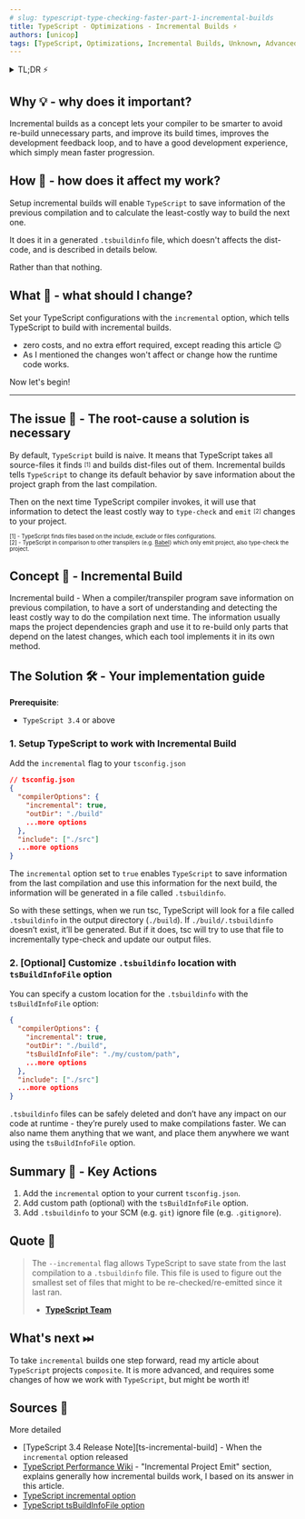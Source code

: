 ```yaml
---
# slug: typescript-type-checking-faster-part-1-incremental-builds
title: TypeScript - Optimizations - Incremental Builds ⚡️
authors: [unicop]
tags: [TypeScript, Optimizations, Incremental Builds, Unknown, Advanced]
---
```


<details>
  <summary>TL;DR ⚡️</summary>
  <br/>
  1. Add to your <code>tsconifg.json</code> the <code>incremental</code> option
  <br/>
  2. [Optional] Add custom path with the <code>tsBuildInfoFile</code> option
  <br/>
  3. Add your new <code>.tsbuildinfo</code> to your <code>SCM</code> (e.g. Git) ignore file (e.g. <code>.gitignore</code>)
<br/>
</details>

## Why 💡 - why does it important?

Incremental builds as a concept lets your compiler to be smarter to avoid re-build unnecessary parts, and improve its build times, improves the development feedback loop, and to have a good development experience,
which simply mean faster progression.

<!--truncate-->

## How 🤯 - how does it affect my work?

Setup incremental builds will enable `TypeScript` to save information of the previous compilation and to calculate the least-costly way to build the next one.

It does it in a generated `.tsbuildinfo` file, which doesn't affects the dist-code, and is described in details below.

Rather than that nothing.

## What 🤔 - what should I change?

Set your TypeScript configurations with the `incremental` option, which tells TypeScript to build with incremental builds.

- zero costs, and no extra effort required, except reading this article 😉
- As I mentioned the changes won't affect or change how the runtime code works.

Now let's begin!

---

## The issue 🦚 - The root-cause a solution is necessary

By default, `TypeScript` build is naive.
It means that TypeScript takes all source-files it finds <sub><sup>[1]</sup></sub> and builds dist-files out of them.
Incremental builds tells `TypeScript` to change its default behavior by save information about the project graph from the last compilation.

Then on the next time TypeScript compiler invokes, it will use that information to detect the least costly way to `type-check` and `emit` <sub><sup>[2]</sup></sub> changes to your project.

<sub><sup>[1] - TypeScript finds files based on the include, exclude or files configurations.</sup></sub>
<br/>
<sub><sup>[2] - TypeScript in comparison to other transpilers (e.g. <a href="https://babeljs.io/">Babel</a>) which only emit project, also type-check the project.</sup></sub>

## Concept 💭 - Incremental Build

Incremental build - When a compiler/transpiler program save information on previous compilation, to have a sort of understanding and detecting the least costly way to do the compilation next time.
The information usually maps the project dependencies graph and use it to re-build only parts that depend on the latest changes, which each tool implements it in its own method.

## The Solution 🛠 - Your implementation guide

**Prerequisite**:

- `TypeScript 3.4` or above

### 1. Setup TypeScript to work with Incremental Build

Add the `incremental` flag to your `tsconfig.json`

```json
// tsconfig.json
{
  "compilerOptions": {
    "incremental": true,
    "outDir": "./build"
    ...more options
  },
  "include": ["./src"]
  ...more options
}
```

The `incremental` option set to `true` enables `TypeScript` to save information from the last compilation and use this information for the next build, the information will be generated in a file called `.tsbuildinfo`.

So with these settings, when we run tsc, TypeScript will look for a file called `.tsbuildinfo` in the output directory (`./build`). If `./build/.tsbuildinfo` doesn’t exist, it’ll be generated. But if it does, tsc will try to use that file to incrementally type-check and update our output files.

### 2. [Optional] Customize `.tsbuildinfo` location with `tsBuildInfoFile` option

You can specify a custom location for the `.tsbuildinfo` with the `tsBuildInfoFile` option:

```json
{
  "compilerOptions": {
    "incremental": true,
    "outDir": "./build",
    "tsBuildInfoFile": "./my/custom/path",
    ...more options
  },
  "include": ["./src"]
  ...more options
}
```

`.tsbuildinfo` files can be safely deleted and don’t have any impact on our code at runtime - they’re purely used to make compilations faster. We can also name them anything that we want, and place them anywhere we want using the `tsBuildInfoFile` option.

## Summary 💎 - Key Actions

1. Add the `incremental` option to your current `tsconfig.json`.
2. Add custom path (optional) with the `tsBuildInfoFile` option.
3. Add `.tsbuildinfo` to your SCM (e.g. `git`) ignore file (e.g. `.gitignore`).

## Quote 🦜

> The `--incremental` flag allows TypeScript to save state from the last compilation to a `.tsbuildinfo` file. This file is used to figure out the smallest set of files that might to be re-checked/re-emitted since it last ran.
>
> - **[TypeScript Team](https://github.com/microsoft/TypeScript/wiki/Performance#incremental-project-emit)**

## What's next ⏭

To take `incremental` builds one step forward,
read my article about `TypeScript` projects `composite`.
It is more advanced, and requires some changes of how we work with `TypeScript`, but might be worth it!

## Sources 🔗

More detailed

- [TypeScript 3.4 Release Note][ts-incremental-build] - When the `incremental` option released
- [TypeScript Performance Wiki](https://github.com/microsoft/TypeScript/wiki/Performance#incremental-project-emit) - "Incremental Project Emit" section, explains generally how incremental builds work, I based on its answer in this article.
- [TypeScript incremental option](https://www.typescriptlang.org/tsconfig#incremental)
- [TypeScript tsBuildInfoFile option](https://www.typescriptlang.org/tsconfig#tsBuildInfoFile)

<!-- links -->

[ts-3.4-release-note-link]: https://www.typescriptlang.org/docs/handbook/release-notes/typescript-3-4.html
